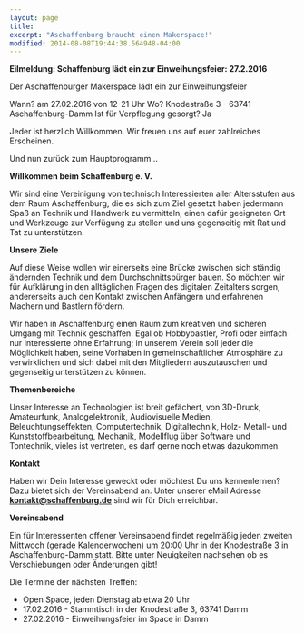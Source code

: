 ```yaml
---
layout: page
title: 
excerpt: "Aschaffenburg braucht einen Makerspace!"
modified: 2014-08-08T19:44:38.564948-04:00
---
```


__Eilmeldung: Schaffenburg lädt ein zur Einweihungsfeier: 27.2.2016__

Der Aschaffenburger Makerspace lädt ein zur Einweihungsfeier 

Wann? am 27.02.2016 von 12-21 Uhr
Wo? Knodestraße 3 - 63741 Aschaffenburg-Damm
Ist für Verpflegung gesorgt? Ja

Jeder ist herzlich Willkommen. Wir freuen uns auf euer zahlreiches Erscheinen.

Und nun zurück zum Hauptprogramm...

__Willkommen beim Schaffenburg e. V.__

Wir sind eine Vereinigung von technisch Interessierten aller Altersstufen aus dem Raum Aschaffenburg, die es sich zum Ziel gesetzt haben jedermann Spaß an Technik und Handwerk zu vermitteln, einen dafür geeigneten Ort und Werkzeuge zur Verfügung zu stellen und uns gegenseitig mit Rat und Tat zu unterstützen.


__Unsere Ziele__

Auf diese Weise wollen wir einerseits eine Brücke zwischen sich ständig ändernden Technik und dem Durchschnittsbürger bauen. So möchten wir für Aufklärung in den alltäglichen Fragen des digitalen Zeitalters sorgen, andererseits auch den Kontakt zwischen Anfängern und erfahrenen Machern und Bastlern fördern.

Wir haben in Aschaffenburg einen Raum zum kreativen und sicheren Umgang mit Technik geschaffen. Egal ob Hobbybastler, Profi oder einfach nur Interessierte ohne Erfahrung; in unserem Verein soll jeder die Möglichkeit haben, seine Vorhaben in gemeinschaftlicher Atmosphäre zu verwirklichen und sich dabei mit den Mitgliedern auszutauschen und gegenseitig unterstützen zu können.


__Themenbereiche__

Unser Interesse an Technologien ist breit gefächert, von 3D-Druck, Amateurfunk, Analogelektronik, Audiovisuelle Medien, Beleuchtungseffekten, Computertechnik, Digitaltechnik, Holz- Metall- und Kunststoffbearbeitung, Mechanik, Modellflug über Software und Tontechnik, vieles ist vertreten, es darf gerne noch etwas dazukommen.


__Kontakt__

Haben wir Dein Interesse geweckt oder möchtest Du uns kennenlernen?
Dazu bietet sich der Vereinsabend an. Unter unserer eMail Adresse <b>kontakt@schaffenburg.de</b> sind wir für Dich erreichbar.


__Vereinsabend__

Ein für Interessenten offener Vereinsabend findet regelmäßig jeden zweiten Mittwoch (gerade Kalenderwochen) um 20:00 Uhr in der Knodestraße 3 in Aschaffenburg-Damm statt. Bitte unter Neuigkeiten nachsehen ob es Verschiebungen oder Änderungen gibt!

Die Termine der nächsten Treffen:


* Open Space, jeden Dienstag ab etwa 20 Uhr
* 17.02.2016 - Stammtisch in der Knodestraße 3, 63741 Damm
* 27.02.2016 - Einweihungsfeier im Space in Damm


